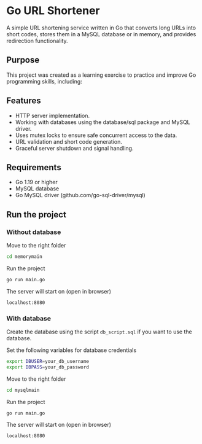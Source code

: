 # Go URL Shortener

A simple URL shortening service written in Go that converts long URLs into short codes, stores them in a MySQL database or in memory, and provides redirection functionality.

## Purpose

This project was created as a learning exercise to practice and improve Go programming skills, including:

## Features

- HTTP server implementation.
- Working with databases using the database/sql package and MySQL driver.
- Uses mutex locks to ensure safe concurrent access to the data.
- URL validation and short code generation.
- Graceful server shutdown and signal handling.

## Requirements

- Go 1.19 or higher
- MySQL database
- Go MySQL driver (github.com/go-sql-driver/mysql)

## Run the project

### Without database

Move to the right folder 
```bash
cd memorymain
```

Run the project
```bash
go run main.go
```

The server will start on (open in browser)

```bash
localhost:8080
```

### With database

Create the database using the script `db_script.sql` if you want to use the database.

Set the following variables for database credentials
```bash
export DBUSER=your_db_username
export DBPASS=your_db_password
```

Move to the right folder 
```bash
cd mysqlmain
```

Run the project
```bash
go run main.go
```

The server will start on (open in browser)

```bash
localhost:8080
```
